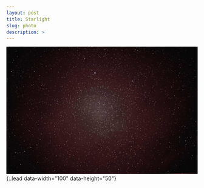 ```yaml
---
layout: post
title: Starlight
slug: photo
description: >
---
```

![DSC06342](/assets/img/blog/DSC06342.jpg){:.lead data-width="100" data-height="50"}
